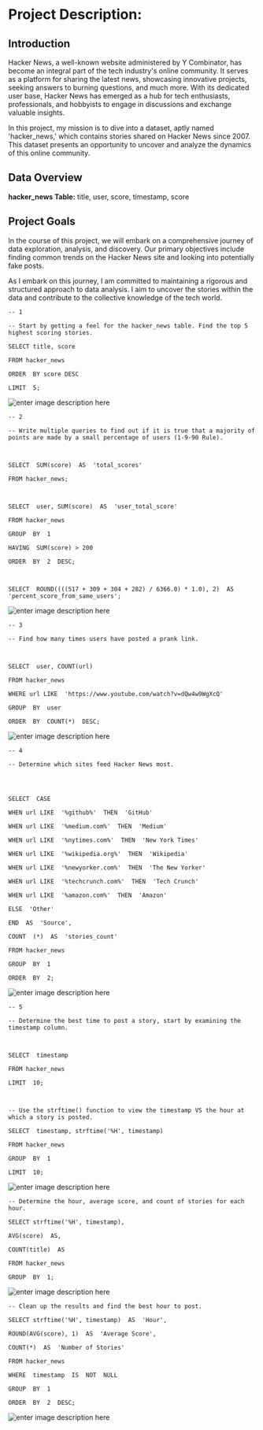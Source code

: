 # Project Description:

## Introduction

Hacker News, a well-known website administered by Y Combinator, has become an integral part of the tech industry's online community. It serves as a platform for sharing the latest news, showcasing innovative projects, seeking answers to burning questions, and much more. With its dedicated user base, Hacker News has emerged as a hub for tech enthusiasts, professionals, and hobbyists to engage in discussions and exchange valuable insights.

In this project, my mission is to dive into a dataset, aptly named 'hacker_news,' which contains stories shared on Hacker News since 2007. This dataset presents an opportunity to uncover and analyze the dynamics of this online community.

## Data Overview

 **hacker_news Table:** title, user, score, timestamp, score

## Project Goals

In the course of this project, we will embark on a comprehensive journey of data exploration, analysis, and discovery. Our primary objectives include finding common trends on the Hacker News site and looking into potentially fake posts.

As I embark on this journey, I am committed to maintaining a rigorous and structured approach to data analysis. I aim to uncover the stories within the data and contribute to the collective knowledge of the tech world.

    -- 1
    
    -- Start by getting a feel for the hacker_news table. Find the top 5 highest scoring stories.
    
    SELECT title, score
    
    FROM hacker_news
    
    ORDER  BY score DESC
    
    LIMIT  5;

![enter image description here](https://i.ibb.co/sbygQ0V/1.png)

  

    -- 2
    
    -- Write multiple queries to find out if it is true that a majority of points are made by a small percentage of users (1-9-90 Rule).
    
      
    
    SELECT  SUM(score)  AS  'total_scores'
    
    FROM hacker_news;
    
    
    
    SELECT  user, SUM(score)  AS  'user_total_score'
    
    FROM hacker_news
    
    GROUP  BY  1
    
    HAVING  SUM(score) > 200
    
    ORDER  BY  2  DESC;
    
    
    
    SELECT  ROUND((((517 + 309 + 304 + 282) / 6366.0) * 1.0), 2)  AS  'percent_score_from_same_users';

![enter image description here](https://i.ibb.co/wNzS9PH/2.png)

  

    -- 3
    
    -- Find how many times users have posted a prank link.
    
      
    
    SELECT  user, COUNT(url)
    
    FROM hacker_news
    
    WHERE url LIKE  'https://www.youtube.com/watch?v=dQw4w9WgXcQ'
    
    GROUP  BY  user
    
    ORDER  BY  COUNT(*)  DESC;

![enter image description here](https://i.ibb.co/9vSDgfp/3.png)

  

    -- 4
    
    -- Determine which sites feed Hacker News most.
    
      
    
    
    SELECT  CASE
    
    WHEN url LIKE  '%github%'  THEN  'GitHub'
    
    WHEN url LIKE  '%medium.com%'  THEN  'Medium'
    
    WHEN url LIKE  '%nytimes.com%'  THEN  'New York Times'
    
    WHEN url LIKE  '%wikipedia.org%'  THEN  'Wikipedia'
    
    WHEN url LIKE  '%newyorker.com%'  THEN  'The New Yorker'
    
    WHEN url LIKE  '%techcrunch.com%'  THEN  'Tech Crunch'
    
    WHEN url LIKE  '%amazon.com%'  THEN  'Amazon'
    
    ELSE  'Other'
    
    END  AS  'Source',
    
    COUNT  (*)  AS  'stories_count'
    
    FROM hacker_news
    
    GROUP  BY  1
    
    ORDER  BY  2;

![enter image description here](https://i.ibb.co/JHTz9Hr/Screen-Shot-2023-11-08-at-13-41-17.png)

  

    -- 5
    
    -- Determine the best time to post a story, start by examining the timestamp column.
    
      
    
    SELECT  timestamp
    
    FROM hacker_news
    
    LIMIT  10;
    
      
    
    -- Use the strftime() function to view the timestamp VS the hour at which a story is posted.
    
    SELECT  timestamp, strftime('%H', timestamp)
    
    FROM hacker_news
    
    GROUP  BY  1
    
    LIMIT  10;

![enter image description here](https://i.ibb.co/LhqnGbw/5.png)

  

    -- Determine the hour, average score, and count of stories for each hour.
    
    SELECT strftime('%H', timestamp),
    
    AVG(score)  AS,
    
    COUNT(title)  AS
    
    FROM hacker_news
    
    GROUP  BY  1;

![enter image description here](https://i.ibb.co/Nt292TW/6.png)

  

    -- Clean up the results and find the best hour to post.
    
    SELECT strftime('%H', timestamp)  AS  'Hour',
    
    ROUND(AVG(score), 1)  AS  'Average Score',
    
    COUNT(*)  AS  'Number of Stories'
    
    FROM hacker_news
    
    WHERE  timestamp  IS  NOT  NULL
    
    GROUP  BY  1
    
    ORDER  BY  2  DESC;

![enter image description here](https://i.ibb.co/pZsPQpp/7.png)
